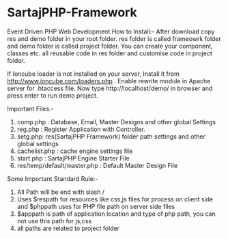 # SartajPHP-Framework
Event Driven PHP Web Development
How to Install:-
After download copy res and demo folder in your root folder. res folder is called frameowrk folder and demo folder is called 
project folder. You can create your component, classes etc. all reusable code in res folder and customise code in 
project folder.

If Ioncube loader is not installed on your server, Install it 
from http://www.ioncube.com/loaders.php .
Enable rewrite module in Apache server for .htaccess file.
Now type http://localhost/demo/ in browser and press enter to run demo project.

Important Files:-
1. comp.php : Database, Email, Master Designs and other global Settings
2. reg.php :  Register Application with Controller.
3. setg.php:  res(SartajPHP Framework) folder path settings and other global settings
4. cachelist.php : cache engine settings file
5. start.php : SartajPHP Engine Starter File
6. res/temp/default/master.php : Default Master Design File

Some Important Standard Rule:-
1. All Path will be end with slash /
2. Uses $respath for resources like css,js files for process on client side and $phppath uses for PHP file path on server side files
4. $apppath is path of application location and type of php path, you can not use this path for js,css
5. all paths are related to project folder
